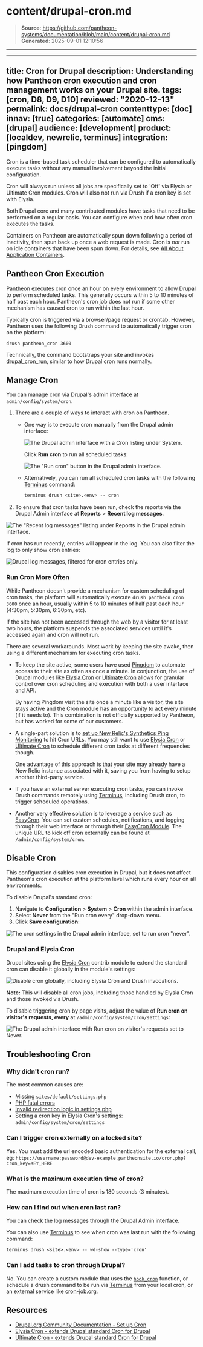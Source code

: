 # content/drupal-cron.md

> **Source**: https://github.com/pantheon-systems/documentation/blob/main/content/drupal-cron.md
> **Generated**: 2025-09-01 12:10:56

---

---
title: Cron for Drupal
description: Understanding how Pantheon cron execution and cron management works on your Drupal site.
tags: [cron, D8, D9, D10]
reviewed: "2020-12-13"
permalink: docs/drupal-cron
contenttype: [doc]
innav: [true]
categories: [automate]
cms: [drupal]
audience: [development]
product: [localdev, newrelic, terminus]
integration: [pingdom]
---

Cron is a time-based task scheduler that can be configured to automatically execute tasks without any manual involvement beyond the initial configuration.

Cron will always run unless all jobs are specifically set to 'Off' via Elysia or Ultimate Cron modules. Cron will also not run via Drush if a cron key is set with Elysia.

Both Drupal core and many contributed modules have tasks that need to be performed on a regular basis. You can configure when and how often cron executes the tasks.

<Alert title="Note" type="info">

Containers on Pantheon are automatically spun down following a period of inactivity, then spun back up once a web request is made. Cron is _not_ run on idle containers that have been spun down. For details, see [All About Application Containers](/application-containers/#idle-containers).

</Alert>

## Pantheon Cron Execution

Pantheon executes cron once an hour on every environment to allow Drupal to perform scheduled tasks. This generally occurs within 5 to 10 minutes of half past each hour. Pantheon's cron job does not run if some other mechanism has caused cron to run within the last hour.

Typically cron is triggered via a browser/page request or crontab. However, Pantheon uses the following Drush command to automatically trigger cron on the platform:

```bash{promptUser: user}
drush pantheon_cron 3600
```

Technically, the command bootstraps your site and invokes [drupal\_cron\_run](https://api.drupal.org/api/drupal/includes!common.inc/function/drupal_cron_run/7), similar to how Drupal cron runs normally.

## Manage Cron

You can manage cron via Drupal's admin interface at `admin/config/system/cron`.

1. There are a couple of ways to interact with cron on Pantheon.

    - One way is to execute cron manually from the Drupal admin interface:

      ![The Drupal admin interface with a Cron listing under System.](../images/cron-config.png)

      Click **Run cron** to run all scheduled tasks:

      ![The "Run cron" button in the Drupal admin interface.](../images/run-cron.png)

    - Alternatively, you can run all scheduled cron tasks with the following [Terminus](/terminus) command:

      ```bash
      terminus drush <site>.<env> -- cron
      ```

1. To ensure that cron tasks have been run, check the reports via the Drupal Admin interface at **Reports** > **Recent log messages**.

 ![The "Recent log messages" listing under Reports in the Drupal admin interface.](../images/recent-log-reports.png)

 If cron has run recently, entries will appear in the log. You can also filter the log to only show cron entries:

 ![Drupal log messages, filtered for cron entries only.](../images/drupal-cron-logging.png)

### Run Cron More Often

While Pantheon doesn't provide a mechanism for custom scheduling of cron tasks, the platform will automatically execute `drush pantheon_cron 3600` once an hour, usually within 5 to 10 minutes of half past each hour (4:30pm, 5:30pm, 6:30pm, etc).

If the site has not been accessed through the web by a visitor for at least two hours, the platform suspends the associated services until it's accessed again and cron will not run.

There are several workarounds. Most work by keeping the site awake, then using a different mechanism for executing cron tasks.

- To keep the site active, some users have used [Pingdom](https://www.pingdom.com/) to automate access to their site as often as once a minute. In conjunction, the use of Drupal modules like [Elysia Cron](https://www.drupal.org/project/elysia_cron) or [Ultimate Cron](https://www.drupal.org/project/ultimate_cron) allows for granular control over cron scheduling and execution with both a user interface and API.

  By having Pingdom visit the site once a minute like a visitor, the site stays active and the Cron module has an opportunity to act every minute (if it needs to). This combination is not officially supported by Pantheon, but has worked for some of our customers.

- A single-part solution is to [set up New Relic's Synthetics Ping Monitoring](/guides/new-relic/monitor-new-relic/#configure-ping-monitors-synthetics-for-availability) to hit Cron URLs. You may still want to use [Elysia Cron](https://www.drupal.org/project/elysia_cron) or [Ultimate Cron](https://www.drupal.org/project/ultimate_cron) to schedule different cron tasks at different frequencies though.

  One advantage of this approach is that your site may already have a New Relic instance associated with it, saving you from having to setup another third-party service.

- If you have an external server executing cron tasks, you can invoke Drush commands remotely using [Terminus](/terminus), including Drush cron, to trigger scheduled operations.

- Another very effective solution is to leverage a service such as [EasyCron](https://www.easycron.com/). You can set custom schedules, notifications, and logging through their web interface or through their [EasyCron Module](https://drupal.org/project/EasyCron). The unique URL to kick off cron externally can be found at `/admin/config/system/cron`.

## Disable Cron

This configuration disables cron execution in Drupal, but it does not affect Pantheon's cron execution at the platform level which runs every hour on all environments.

To disable Drupal's standard cron:

1. Navigate to **Configuration** > **System** > **Cron** within the admin interface.
1. Select **Never** from the "Run cron every" drop-down menu.
1. Click **Save configuration**:

  ![The cron settings in the Drupal admin interface, set to run cron "never".](../images/run-cron-config.png)

### Drupal and Elysia Cron

Drupal sites using the [Elysia Cron](https://www.drupal.org/project/elysia_cron) contrib module to extend the standard cron can disable it globally in the module's settings:

![Disable cron globally, including Elysia Cron and Drush invocations.](../images/disable_cron_elysia.png)

**Note:** This will disable all cron jobs, including those handled by Elysia Cron and those invoked via Drush.

To disable triggering cron by page visits, adjust the value of **Run cron on visitor's requests, every** at `/admin/config/system/cron/settings`:

![The Drupal admin interface with Run cron on visitor's requests set to Never.](../images/disable-cron-requests.png)

## Troubleshooting Cron

### Why didn't cron run?

The most common causes are:

- Missing `sites/default/settings.php`
- [PHP fatal errors](/guides/php/php-errors)
- [Invalid redirection logic in settings.php](/guides/domains)
- Setting a cron key in Elysia Cron's settings: `admin/config/system/cron/settings`

### Can I trigger  cron externally on a locked site?

Yes. You must add the url encoded basic authentication for the external call, eg: `https://username:password@dev-example.pantheonsite.io/cron.php?cron_key=KEY_HERE`

### What is the maximum execution time of cron?

The maximum execution time of cron is 180 seconds (3 minutes).

### How can I find out when cron last ran?

You can check the log messages through the Drupal Admin interface.

You can also use [Terminus](/terminus) to see when cron was last run with the following command:

```bash{promptUser: user
terminus drush <site>.<env> -- wd-show --type='cron'
```

### Can I add tasks to cron through Drupal?

No. You can create a custom module that uses the [`hook_cron`](https://api.drupal.org/api/drupal/core%21core.api.php/function/hook_cron/8.6.x) function, or schedule a drush command to be run via [Terminus](/terminus) from your local cron, or an external service like [cron-job.org](https://cron-job.org/).

## Resources

- [Drupal.org Community Documentation - Set up Cron](https://www.drupal.org/docs/7/setting-up-cron/overview)
- [Elysia Cron - extends Drupal standard Cron for Drupal](https://www.drupal.org/project/elysia_cron)
- [Ultimate Cron - extends Drupal standard Cron for Drupal](https://www.drupal.org/project/ultimate_cron)
